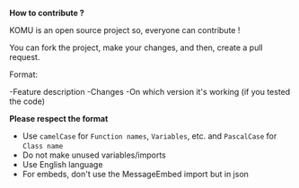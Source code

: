 **How to contribute ?**

KOMU is an open source project so, everyone can contribute !

You can fork the project, make your changes, and then, create a pull request.

Format:

-Feature description
-Changes
-On which version it's working (if you tested the code)

**Please respect the format**

- Use `camelCase` for `Function names`, `Variables`, etc. and `PascalCase` for `Class name`
- Do not make unused variables/imports
- Use English language
- For embeds, don't use the MessageEmbed import but in json
